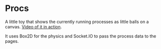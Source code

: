 Procs
=====

A little toy that shows the currently running processes as little balls on a canvas. [Video of it in action](http://pictures.gabrielecirulli.com/v/balls.webm).

It uses Box2D for the physics and Socket.IO to pass the process data to the pages.

